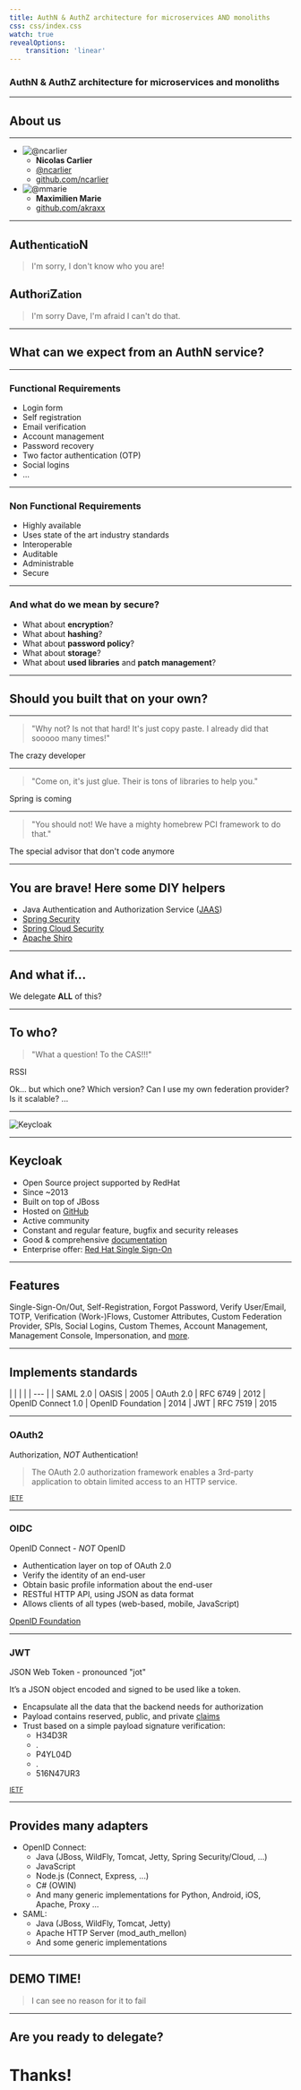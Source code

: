 ```yaml
---
title: AuthN & AuthZ architecture for microservices AND monoliths
css: css/index.css
watch: true
revealOptions:
    transition: 'linear'
---
```


### **AuthN** & **AuthZ** architecture for **microservices** and **monoliths**

---

## About us

----

<!-- .slide: class="about" -->

- ![@ncarlier](img/ncarlier.jpg)
  - **Nicolas Carlier**
  - <i class="fa fa-twitter"></i> [@ncarlier](https://twitter.com/ncarlier)
  - <i class="fa fa-github"></i> [github.com/ncarlier](https://github.com/ncarlier)
- ![@mmarie](img/mmarie.jpg)
  - **Maximilien Marie**
  - <i class="fa fa-github"></i> [github.com/akraxx](https://github.com/akraxx)

---

## Auth<small>enticatio</small>N

> I'm sorry, I don't know who you are!

## Auth<small>ori</small>Z<small>ation</small>


> I'm sorry Dave, I'm afraid I can't do that.

---

## What can we expect from an AuthN service?

----

### Functional Requirements

- Login form
- Self registration
- Email verification
- Account management
- Password recovery
- Two factor authentication (OTP)
- Social logins
- ...

----

### Non Functional Requirements

- Highly available
- Uses state of the art industry standards
- Interoperable
- Auditable
- Administrable
- Secure

----

### And what do we mean by **secure**?

- What about **encryption**?
- What about **hashing**?
- What about **password policy**?
- What about **storage**?
- What about **used libraries** and **patch management**?

---

## Should you built that on your **own?**

----

> "Why not? Is not that hard! It's just copy paste. I already did that sooooo
> many times!"

The crazy developer <!-- .element: class="signature" -->

----

> "Come on, it's just glue. Their is tons of libraries to help you."

Spring is coming <!-- .element: class="signature" -->

----

> "You should not! We have a mighty homebrew PCI framework to do that."

The special advisor that don't code anymore <!-- .element: class="signature" -->

---

## You are **brave**! Here some DIY helpers

- Java Authentication and Authorization Service ([JAAS](http://docs.oracle.com/javase/7/docs/technotes/guides/security/jaas/JAASRefGuide.html))
- [Spring Security](https://projects.spring.io/spring-security/)
- [Spring Cloud Security](https://cloud.spring.io/spring-cloud-security/)
- [Apache Shiro](https://shiro.apache.org/)

---

## And what **if**...

We delegate **ALL** of this?

---

## To **who**?

> "What a question! To the CAS!!!"

RSSI <!-- .element: class="signature" -->

Ok... but which one? Which version? Can I use my own federation provider? Is it
scalable? ...

---

![Keycloak](img/keycloak-logo.png)

---

## Keycloak

- Open Source project supported by RedHat
- Since ~2013
- Built on top of JBoss
- Hosted on [GitHub](https://github.com/keycloak/keycloak)
- Active community
- Constant and regular feature, bugfix and security releases
- Good & comprehensive [documentation](http://www.keycloak.org/documentation.html)
- Enterprise offer: [Red Hat Single Sign-On](https://access.redhat.com/documentation/en/red-hat-single-sign-on/)

---

## Features

Single-Sign-On/Out, Self-Registration, Forgot Password, Verify User/Email, TOTP,
Verification (Work-)Flows, Customer Attributes, Custom Federation Provider,
SPIs, Social Logins, Custom Themes, Account Management, Management Console,
Impersonation, and [more](https://keycloak.gitbooks.io/documentation/server_admin/topics/overview/features.html).

---

## Implements standards

| | | |
| --- |
| SAML 2.0 | OASIS | 2005
| OAuth 2.0 | RFC 6749 | 2012
| OpenID Connect 1.0 | OpenID Foundation | 2014
| JWT | RFC 7519 | 2015

----

### OAuth2

Authorization, *NOT* Authentication!

> The OAuth 2.0 authorization framework enables a 3rd-party application to obtain limited access to an HTTP service.

<small>[IETF](https://tools.ietf.org/html/rfc6749)</small>

----

### OIDC

OpenID Connect - *NOT* OpenID

- Authentication layer on top of OAuth 2.0
- Verify the identity of an end-user
- Obtain basic profile information about the end-user
- RESTful HTTP API, using JSON as data format
- Allows clients of all types (web-based, mobile, JavaScript)


[OpenID Foundation](http://openid.net/connect)

----

<!-- .slide: class="jwt" -->

### JWT

JSON Web Token - pronounced "jot"

It’s a JSON object encoded and signed to be used like a token.

- Encapsulate all the data that the backend needs for authorization
- Payload contains reserved, public, and private [claims](https://www.iana.org/assignments/jwt/jwt.xhtml)
- Trust based on a simple payload signature verification:
  - H34D3R <!-- .element: class="jwt-header" -->
  - .
  - P4YL04D <!-- .element: class="jwt-payload" -->
  - .
  - 516N47UR3 <!-- .element: class="jwt-signature" -->

<small>[IETF](https://tools.ietf.org/html/rfc7519)</small>

---

## Provides many adapters

- OpenID Connect:
  - Java (JBoss, WildFly, Tomcat, Jetty, Spring Security/Cloud, ...)
  - JavaScript
  - Node.js (Connect, Express, ...)
  - C# (OWIN)
  - And many generic implementations for Python, Android, iOS, Apache, Proxy ...
- SAML:
  - Java (JBoss, WildFly, Tomcat, Jetty)
  - Apache HTTP Server (mod_auth_mellon)
  - And some generic implementations

---

<!-- .slide: data-background="img/demo.jpg" -->

## DEMO TIME!

> I can see no reason for it to fail

---

<!-- .slide: data-background="img/qa.jpg", class="conclusion" -->

## Are you ready to delegate?

# Thanks!


